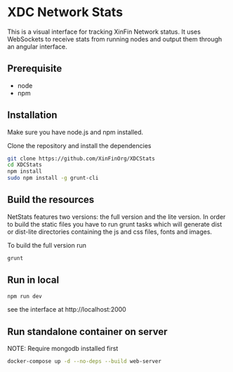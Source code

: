 XDC Network Stats
============

This is a visual interface for tracking XinFin Network status. It uses WebSockets to receive stats from running nodes and output them through an angular interface.

## Prerequisite
* node
* npm

## Installation
Make sure you have node.js and npm installed.

Clone the repository and install the dependencies

```bash
git clone https://github.com/XinFinOrg/XDCStats
cd XDCStats
npm install
sudo npm install -g grunt-cli
```

## Build the resources
NetStats features two versions: the full version and the lite version. In order to build the static files you have to run grunt tasks which will generate dist or dist-lite directories containing the js and css files, fonts and images.


To build the full version run
```bash
grunt
```


## Run in local

```bash
npm run dev
```
see the interface at http://localhost:2000

## Run standalone container on server
NOTE: Require mongodb installed first

```bash
docker-compose up -d --no-deps --build web-server
```